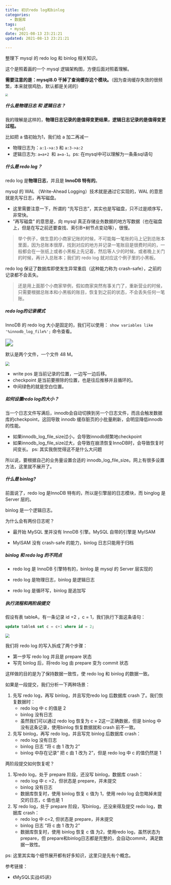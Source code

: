 ```yaml
---
title: 初识redo log和binlog
categories:
  - 数据库
tags:
  - mysql
date: 2021-08-13 23:21:21
updated: 2021-08-13 23:21:21

---
```


整理下 mysql 的 redo log 和 binlog 相关知识。

这个是照着画的一个 mysql 逻辑架构图，方便后面对照着理解。

<!--more-->

**需要注意的是：mysql8.0 干掉了查询缓存这个模块。**（因为查询缓存失效的很频繁，本来就很鸡肋，默认都是关闭的）

<img src="https://proxy.qnoss.seeln.com/images/mysql%E6%89%A7%E8%A1%8C%E6%B5%81%E7%A8%8B%E5%9B%BE.jpg" style="zoom: 50%;" />

##### 什么是物理日志 和 逻辑日志？

我的理解是这样的，**物理日志记录的是值得变更结果，逻辑日志记录的是值得变更过程。**

比如把 a 值初始为1，我们给 a 加二再减一

- 物理日志为：`a:1->a:3` 和 `a:3->a:2`
- 逻辑日志为:  `a=a+2 `和 `a=a-1`。ps: 在mysql中可以理解为一条条sql语句

##### 什么是 redo log？

redo log 是**物理日志**，并且是 **InnoDB 特有的**。

 mysql 的 WAL （Write-Ahead Logging）技术就是通过它实现的，WAL 的意思就是先写日志，再写磁盘。

- 这里需要注意一下，所谓的 “先写日志”，其实也是写磁盘，只不过是顺序写，非常快。
- ”再写磁盘“ 的意思是，向 mysql 真正存储业务数据的地方写数据（也在磁盘上，但是在写之前还要查找、索引B+树节点变动等），很慢。

> 举个例子，做生意的小商家记账的时候，不可能每一笔账的马上记到总账本里面，因为总账本很厚，找到对应的地方并记录一笔账目是很费时间的，一般都会在一张纸上或者小黑板上先记着，然后等人少的时候，或者晚上关门的时候，再计入总账本；我们的 redo log 就对应这个例子里的小黑板。

redo log 保证了数据库即使发生异常重启（这种能力称为 crash-safe），之前的记录都不会丢失。

> 还是用上面那个小商家举例，假如商家突然有事关门了，重新营业的时候，只需要根据总账本和小黑板的账目，恢复到之前的状态，不会丢失任何一笔账。

##### redo log的记录模式

InnoDB 的 redo log 大小是固定的，我们可以使用： `show variables like '%innodb_log_file%';`  命令查看。

<img src="https://proxy.qnoss.seeln.com/images/redolog%E9%BB%98%E8%AE%A4%E9%85%8D%E7%BD%AE.PNG" style="zoom:150%;" />

默认是两个文件，一个文件 48 M。

<img src="https://proxy.qnoss.seeln.com/images/redolog%E8%AF%BB%E5%86%99%E6%96%B9%E5%BC%8F.jpg" style="zoom: 80%;" />

- write pos 是当前记录的位置，一边写一边后移。
- checkpoint 是当前要擦除的位置，也是往后推移并且循环的。
- 中间绿色的就是空白位置。

##### 如何设置redo log的大小？

当一个日志文件写满后，innodb会自动切换到另一个日志文件，而且会触发数据库的checkpoint，这回导致 innodb 缓存脏页的小批量刷新，会明显降低innodb的性能。

- 如果innodb_log_file_size过小，会导致innodb频繁地checkpoint
- 如果innodb_log_file_size过大，会导致在崩溃恢复InnoDB时，会导致恢复时间变长。 ps: 其实我倒觉得这不是什么大问题

所以说，要根据自己的业务量设置合适的 innodb_log_file_size。网上有很多设置方法，这里就不展开了。

##### 什么是 binlog?

前面说了，redo log 是InnoDB 特有的，所以是引擎层的日志模块，而 binglog 是 Server 层的。

binlog 是一个逻辑日志。

为什么会有两份日志呢？

- 最开始 MySQL 里并没有 InnoDB 引擎。MySQL 自带的引擎是 MyISAM

- MyISAM 没有 crash-safe 的能力，binlog 日志只能用于归档

##### binlog 和 redo log 的不同点

- redo log 是 InnoDB 引擎特有的，binlog 是 mysql 的 Server 层实现的

- redo log 是物理日志，binlog 是逻辑日志
- redo log 是循环写，binlog 是追加写

##### 执行流程和两阶段提交

假设有表 tableA，有一条记录 id =2 ，c = 1，我们执行下面这条语句：

```sql
update tableA set c = c+1 where id = 2;
```

<img src="https://proxy.qnoss.seeln.com/images/%E4%B8%A4%E9%98%B6%E6%AE%B5%E6%8F%90%E4%BA%A4.png" style="zoom:80%;" />



我们将 redo log 的写入拆成了两个步骤：

- 第一步写 redo log 并且是 prepare 状态
- 写完 binlog 后，将redo log 由 prepare 变为 commit 状态

这样做的目的是为了保持数据一致性，使 redo log 和 binlog 的数据一致。

如果是一段提交，我们分析一下两种场景：

1. 先写 redo log，再写 binlog，并且写完redo log 后数据库 crash 了。我们恢复数据时：
   - redo log 中 c 的值是 2
   - binlog 没有日志
   - 虽然我们可以通过 redo log 恢复为 c = 2这一正确数据，但是 binlog 中没有这条记录，使用binlog 恢复数据就和 crash 前不一致。
2. 先写 binlog，再写 redo log，并且写完 binlog 后数据库 crash：
   - redo log 没有日志
   - binlog 日志 “将 c 由 1 改为 2”
   - binlog 中存在记录“ 把 c 由 1 改为 2”，但是 redo log 中 c 的值仍然是 1

两阶段提交如何恢复呢？

1. 写redo log，处于 prepare 阶段，还没写 binlog，数据库 crash：
   - redo log 中 c =2，但状态是 prepare，并未提交
   - binlog 没有日志
   - 数据库恢复时，使用 binlog 恢复 c 值为 1，使用 redo log 会忽略掉未提交的日志，c 值也是 1
2. 写 redo log，处于 prepare 阶段，写binlog，还没来得及提交 redo log，数据库 crash：
   - redo log 中 c=2, 但状态是 prepare，并未提交
   - binlog 日志 “将 c 由 1 改为 2”
   - 数据库恢复时，使用 binlog 恢复 c 值 为2，使用redo log，虽然状态为 prepare，但 prepare和binlog日志都是完整的，会自动commit，满足数据一致性。



ps: 这里其实每个细节展开都有好多知识，这里只是先有个概念。



参考链接：

- 《MySQL实战45讲》





